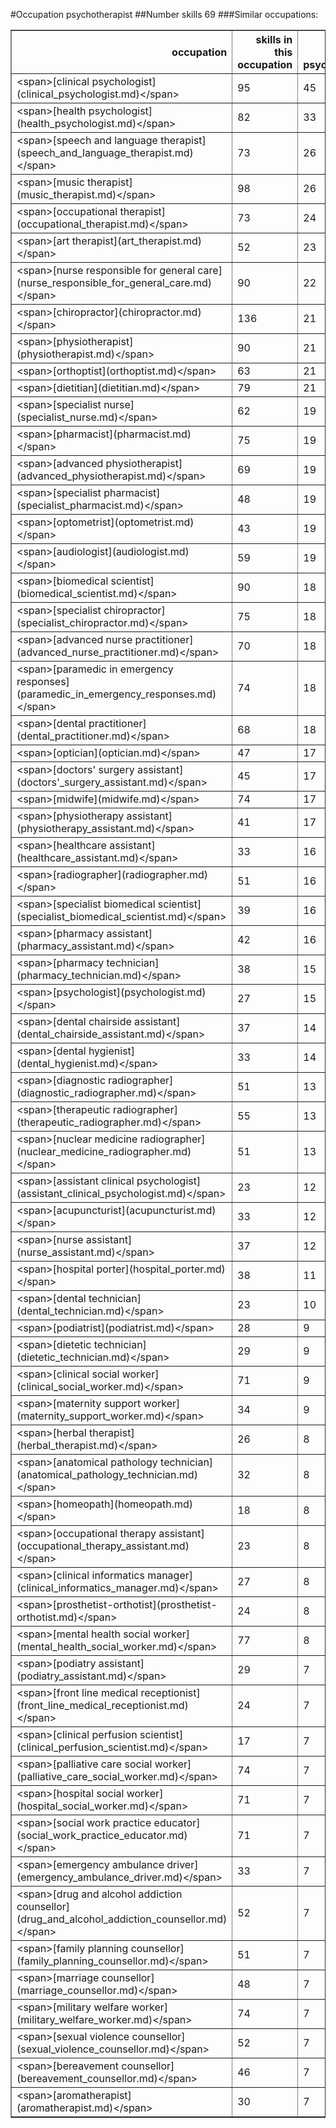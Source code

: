 #Occupation psychotherapist
##Number skills 69
###Similar occupations:
<table border="1" class="dataframe">
  <thead>
    <tr style="text-align: right;">
      <th>occupation</th>
      <th>skills in this occupation</th>
      <th>skills that match psychotherapist</th>
      <th>percentage match with psychotherapist</th>
      <th>skills not in psychotherapist</th>
    </tr>
  </thead>
  <tbody>
    <tr>
      <td>&lt;span&gt;[clinical psychologist](clinical_psychologist.md)&lt;/span&gt;</td>
      <td>95</td>
      <td>45</td>
      <td>0.652174</td>
      <td>50</td>
    </tr>
    <tr>
      <td>&lt;span&gt;[health psychologist](health_psychologist.md)&lt;/span&gt;</td>
      <td>82</td>
      <td>33</td>
      <td>0.478261</td>
      <td>49</td>
    </tr>
    <tr>
      <td>&lt;span&gt;[speech and language therapist](speech_and_language_therapist.md)&lt;/span&gt;</td>
      <td>73</td>
      <td>26</td>
      <td>0.376812</td>
      <td>47</td>
    </tr>
    <tr>
      <td>&lt;span&gt;[music therapist](music_therapist.md)&lt;/span&gt;</td>
      <td>98</td>
      <td>26</td>
      <td>0.376812</td>
      <td>72</td>
    </tr>
    <tr>
      <td>&lt;span&gt;[occupational therapist](occupational_therapist.md)&lt;/span&gt;</td>
      <td>73</td>
      <td>24</td>
      <td>0.347826</td>
      <td>49</td>
    </tr>
    <tr>
      <td>&lt;span&gt;[art therapist](art_therapist.md)&lt;/span&gt;</td>
      <td>52</td>
      <td>23</td>
      <td>0.333333</td>
      <td>29</td>
    </tr>
    <tr>
      <td>&lt;span&gt;[nurse responsible for general care](nurse_responsible_for_general_care.md)&lt;/span&gt;</td>
      <td>90</td>
      <td>22</td>
      <td>0.318841</td>
      <td>68</td>
    </tr>
    <tr>
      <td>&lt;span&gt;[chiropractor](chiropractor.md)&lt;/span&gt;</td>
      <td>136</td>
      <td>21</td>
      <td>0.304348</td>
      <td>115</td>
    </tr>
    <tr>
      <td>&lt;span&gt;[physiotherapist](physiotherapist.md)&lt;/span&gt;</td>
      <td>90</td>
      <td>21</td>
      <td>0.304348</td>
      <td>69</td>
    </tr>
    <tr>
      <td>&lt;span&gt;[orthoptist](orthoptist.md)&lt;/span&gt;</td>
      <td>63</td>
      <td>21</td>
      <td>0.304348</td>
      <td>42</td>
    </tr>
    <tr>
      <td>&lt;span&gt;[dietitian](dietitian.md)&lt;/span&gt;</td>
      <td>79</td>
      <td>21</td>
      <td>0.304348</td>
      <td>58</td>
    </tr>
    <tr>
      <td>&lt;span&gt;[specialist nurse](specialist_nurse.md)&lt;/span&gt;</td>
      <td>62</td>
      <td>19</td>
      <td>0.275362</td>
      <td>43</td>
    </tr>
    <tr>
      <td>&lt;span&gt;[pharmacist](pharmacist.md)&lt;/span&gt;</td>
      <td>75</td>
      <td>19</td>
      <td>0.275362</td>
      <td>56</td>
    </tr>
    <tr>
      <td>&lt;span&gt;[advanced physiotherapist](advanced_physiotherapist.md)&lt;/span&gt;</td>
      <td>69</td>
      <td>19</td>
      <td>0.275362</td>
      <td>50</td>
    </tr>
    <tr>
      <td>&lt;span&gt;[specialist pharmacist](specialist_pharmacist.md)&lt;/span&gt;</td>
      <td>48</td>
      <td>19</td>
      <td>0.275362</td>
      <td>29</td>
    </tr>
    <tr>
      <td>&lt;span&gt;[optometrist](optometrist.md)&lt;/span&gt;</td>
      <td>43</td>
      <td>19</td>
      <td>0.275362</td>
      <td>24</td>
    </tr>
    <tr>
      <td>&lt;span&gt;[audiologist](audiologist.md)&lt;/span&gt;</td>
      <td>59</td>
      <td>19</td>
      <td>0.275362</td>
      <td>40</td>
    </tr>
    <tr>
      <td>&lt;span&gt;[biomedical scientist](biomedical_scientist.md)&lt;/span&gt;</td>
      <td>90</td>
      <td>18</td>
      <td>0.260870</td>
      <td>72</td>
    </tr>
    <tr>
      <td>&lt;span&gt;[specialist chiropractor](specialist_chiropractor.md)&lt;/span&gt;</td>
      <td>75</td>
      <td>18</td>
      <td>0.260870</td>
      <td>57</td>
    </tr>
    <tr>
      <td>&lt;span&gt;[advanced nurse practitioner](advanced_nurse_practitioner.md)&lt;/span&gt;</td>
      <td>70</td>
      <td>18</td>
      <td>0.260870</td>
      <td>52</td>
    </tr>
    <tr>
      <td>&lt;span&gt;[paramedic in emergency responses](paramedic_in_emergency_responses.md)&lt;/span&gt;</td>
      <td>74</td>
      <td>18</td>
      <td>0.260870</td>
      <td>56</td>
    </tr>
    <tr>
      <td>&lt;span&gt;[dental practitioner](dental_practitioner.md)&lt;/span&gt;</td>
      <td>68</td>
      <td>18</td>
      <td>0.260870</td>
      <td>50</td>
    </tr>
    <tr>
      <td>&lt;span&gt;[optician](optician.md)&lt;/span&gt;</td>
      <td>47</td>
      <td>17</td>
      <td>0.246377</td>
      <td>30</td>
    </tr>
    <tr>
      <td>&lt;span&gt;[doctors' surgery assistant](doctors'_surgery_assistant.md)&lt;/span&gt;</td>
      <td>45</td>
      <td>17</td>
      <td>0.246377</td>
      <td>28</td>
    </tr>
    <tr>
      <td>&lt;span&gt;[midwife](midwife.md)&lt;/span&gt;</td>
      <td>74</td>
      <td>17</td>
      <td>0.246377</td>
      <td>57</td>
    </tr>
    <tr>
      <td>&lt;span&gt;[physiotherapy assistant](physiotherapy_assistant.md)&lt;/span&gt;</td>
      <td>41</td>
      <td>17</td>
      <td>0.246377</td>
      <td>24</td>
    </tr>
    <tr>
      <td>&lt;span&gt;[healthcare assistant](healthcare_assistant.md)&lt;/span&gt;</td>
      <td>33</td>
      <td>16</td>
      <td>0.231884</td>
      <td>17</td>
    </tr>
    <tr>
      <td>&lt;span&gt;[radiographer](radiographer.md)&lt;/span&gt;</td>
      <td>51</td>
      <td>16</td>
      <td>0.231884</td>
      <td>35</td>
    </tr>
    <tr>
      <td>&lt;span&gt;[specialist biomedical scientist](specialist_biomedical_scientist.md)&lt;/span&gt;</td>
      <td>39</td>
      <td>16</td>
      <td>0.231884</td>
      <td>23</td>
    </tr>
    <tr>
      <td>&lt;span&gt;[pharmacy assistant](pharmacy_assistant.md)&lt;/span&gt;</td>
      <td>42</td>
      <td>16</td>
      <td>0.231884</td>
      <td>26</td>
    </tr>
    <tr>
      <td>&lt;span&gt;[pharmacy technician](pharmacy_technician.md)&lt;/span&gt;</td>
      <td>38</td>
      <td>15</td>
      <td>0.217391</td>
      <td>23</td>
    </tr>
    <tr>
      <td>&lt;span&gt;[psychologist](psychologist.md)&lt;/span&gt;</td>
      <td>27</td>
      <td>15</td>
      <td>0.217391</td>
      <td>12</td>
    </tr>
    <tr>
      <td>&lt;span&gt;[dental chairside assistant](dental_chairside_assistant.md)&lt;/span&gt;</td>
      <td>37</td>
      <td>14</td>
      <td>0.202899</td>
      <td>23</td>
    </tr>
    <tr>
      <td>&lt;span&gt;[dental hygienist](dental_hygienist.md)&lt;/span&gt;</td>
      <td>33</td>
      <td>14</td>
      <td>0.202899</td>
      <td>19</td>
    </tr>
    <tr>
      <td>&lt;span&gt;[diagnostic radiographer](diagnostic_radiographer.md)&lt;/span&gt;</td>
      <td>51</td>
      <td>13</td>
      <td>0.188406</td>
      <td>38</td>
    </tr>
    <tr>
      <td>&lt;span&gt;[therapeutic radiographer](therapeutic_radiographer.md)&lt;/span&gt;</td>
      <td>55</td>
      <td>13</td>
      <td>0.188406</td>
      <td>42</td>
    </tr>
    <tr>
      <td>&lt;span&gt;[nuclear medicine radiographer](nuclear_medicine_radiographer.md)&lt;/span&gt;</td>
      <td>51</td>
      <td>13</td>
      <td>0.188406</td>
      <td>38</td>
    </tr>
    <tr>
      <td>&lt;span&gt;[assistant clinical psychologist](assistant_clinical_psychologist.md)&lt;/span&gt;</td>
      <td>23</td>
      <td>12</td>
      <td>0.173913</td>
      <td>11</td>
    </tr>
    <tr>
      <td>&lt;span&gt;[acupuncturist](acupuncturist.md)&lt;/span&gt;</td>
      <td>33</td>
      <td>12</td>
      <td>0.173913</td>
      <td>21</td>
    </tr>
    <tr>
      <td>&lt;span&gt;[nurse assistant](nurse_assistant.md)&lt;/span&gt;</td>
      <td>37</td>
      <td>12</td>
      <td>0.173913</td>
      <td>25</td>
    </tr>
    <tr>
      <td>&lt;span&gt;[hospital porter](hospital_porter.md)&lt;/span&gt;</td>
      <td>38</td>
      <td>11</td>
      <td>0.159420</td>
      <td>27</td>
    </tr>
    <tr>
      <td>&lt;span&gt;[dental technician](dental_technician.md)&lt;/span&gt;</td>
      <td>23</td>
      <td>10</td>
      <td>0.144928</td>
      <td>13</td>
    </tr>
    <tr>
      <td>&lt;span&gt;[podiatrist](podiatrist.md)&lt;/span&gt;</td>
      <td>28</td>
      <td>9</td>
      <td>0.130435</td>
      <td>19</td>
    </tr>
    <tr>
      <td>&lt;span&gt;[dietetic technician](dietetic_technician.md)&lt;/span&gt;</td>
      <td>29</td>
      <td>9</td>
      <td>0.130435</td>
      <td>20</td>
    </tr>
    <tr>
      <td>&lt;span&gt;[clinical social worker](clinical_social_worker.md)&lt;/span&gt;</td>
      <td>71</td>
      <td>9</td>
      <td>0.130435</td>
      <td>62</td>
    </tr>
    <tr>
      <td>&lt;span&gt;[maternity support worker](maternity_support_worker.md)&lt;/span&gt;</td>
      <td>34</td>
      <td>9</td>
      <td>0.130435</td>
      <td>25</td>
    </tr>
    <tr>
      <td>&lt;span&gt;[herbal therapist](herbal_therapist.md)&lt;/span&gt;</td>
      <td>26</td>
      <td>8</td>
      <td>0.115942</td>
      <td>18</td>
    </tr>
    <tr>
      <td>&lt;span&gt;[anatomical pathology technician](anatomical_pathology_technician.md)&lt;/span&gt;</td>
      <td>32</td>
      <td>8</td>
      <td>0.115942</td>
      <td>24</td>
    </tr>
    <tr>
      <td>&lt;span&gt;[homeopath](homeopath.md)&lt;/span&gt;</td>
      <td>18</td>
      <td>8</td>
      <td>0.115942</td>
      <td>10</td>
    </tr>
    <tr>
      <td>&lt;span&gt;[occupational therapy assistant](occupational_therapy_assistant.md)&lt;/span&gt;</td>
      <td>23</td>
      <td>8</td>
      <td>0.115942</td>
      <td>15</td>
    </tr>
    <tr>
      <td>&lt;span&gt;[clinical informatics manager](clinical_informatics_manager.md)&lt;/span&gt;</td>
      <td>27</td>
      <td>8</td>
      <td>0.115942</td>
      <td>19</td>
    </tr>
    <tr>
      <td>&lt;span&gt;[prosthetist-orthotist](prosthetist-orthotist.md)&lt;/span&gt;</td>
      <td>24</td>
      <td>8</td>
      <td>0.115942</td>
      <td>16</td>
    </tr>
    <tr>
      <td>&lt;span&gt;[mental health social worker](mental_health_social_worker.md)&lt;/span&gt;</td>
      <td>77</td>
      <td>8</td>
      <td>0.115942</td>
      <td>69</td>
    </tr>
    <tr>
      <td>&lt;span&gt;[podiatry assistant](podiatry_assistant.md)&lt;/span&gt;</td>
      <td>29</td>
      <td>7</td>
      <td>0.101449</td>
      <td>22</td>
    </tr>
    <tr>
      <td>&lt;span&gt;[front line medical receptionist](front_line_medical_receptionist.md)&lt;/span&gt;</td>
      <td>24</td>
      <td>7</td>
      <td>0.101449</td>
      <td>17</td>
    </tr>
    <tr>
      <td>&lt;span&gt;[clinical perfusion scientist](clinical_perfusion_scientist.md)&lt;/span&gt;</td>
      <td>17</td>
      <td>7</td>
      <td>0.101449</td>
      <td>10</td>
    </tr>
    <tr>
      <td>&lt;span&gt;[palliative care social worker](palliative_care_social_worker.md)&lt;/span&gt;</td>
      <td>74</td>
      <td>7</td>
      <td>0.101449</td>
      <td>67</td>
    </tr>
    <tr>
      <td>&lt;span&gt;[hospital social worker](hospital_social_worker.md)&lt;/span&gt;</td>
      <td>71</td>
      <td>7</td>
      <td>0.101449</td>
      <td>64</td>
    </tr>
    <tr>
      <td>&lt;span&gt;[social work practice educator](social_work_practice_educator.md)&lt;/span&gt;</td>
      <td>71</td>
      <td>7</td>
      <td>0.101449</td>
      <td>64</td>
    </tr>
    <tr>
      <td>&lt;span&gt;[emergency ambulance driver](emergency_ambulance_driver.md)&lt;/span&gt;</td>
      <td>33</td>
      <td>7</td>
      <td>0.101449</td>
      <td>26</td>
    </tr>
    <tr>
      <td>&lt;span&gt;[drug and alcohol addiction counsellor](drug_and_alcohol_addiction_counsellor.md)&lt;/span&gt;</td>
      <td>52</td>
      <td>7</td>
      <td>0.101449</td>
      <td>45</td>
    </tr>
    <tr>
      <td>&lt;span&gt;[family planning counsellor](family_planning_counsellor.md)&lt;/span&gt;</td>
      <td>51</td>
      <td>7</td>
      <td>0.101449</td>
      <td>44</td>
    </tr>
    <tr>
      <td>&lt;span&gt;[marriage counsellor](marriage_counsellor.md)&lt;/span&gt;</td>
      <td>48</td>
      <td>7</td>
      <td>0.101449</td>
      <td>41</td>
    </tr>
    <tr>
      <td>&lt;span&gt;[military welfare worker](military_welfare_worker.md)&lt;/span&gt;</td>
      <td>74</td>
      <td>7</td>
      <td>0.101449</td>
      <td>67</td>
    </tr>
    <tr>
      <td>&lt;span&gt;[sexual violence counsellor](sexual_violence_counsellor.md)&lt;/span&gt;</td>
      <td>52</td>
      <td>7</td>
      <td>0.101449</td>
      <td>45</td>
    </tr>
    <tr>
      <td>&lt;span&gt;[bereavement counsellor](bereavement_counsellor.md)&lt;/span&gt;</td>
      <td>46</td>
      <td>7</td>
      <td>0.101449</td>
      <td>39</td>
    </tr>
    <tr>
      <td>&lt;span&gt;[aromatherapist](aromatherapist.md)&lt;/span&gt;</td>
      <td>30</td>
      <td>7</td>
      <td>0.101449</td>
      <td>23</td>
    </tr>
  </tbody>
</table>
